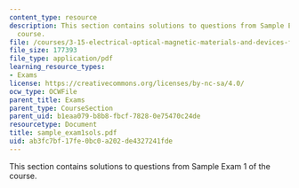 ```yaml
---
content_type: resource
description: This section contains solutions to questions from Sample Exam 1 of the
  course.
file: /courses/3-15-electrical-optical-magnetic-materials-and-devices-fall-2006/ab3fc7bf17fe0bc0a202de4327241fde_sample_exam1sols.pdf
file_size: 177393
file_type: application/pdf
learning_resource_types:
- Exams
license: https://creativecommons.org/licenses/by-nc-sa/4.0/
ocw_type: OCWFile
parent_title: Exams
parent_type: CourseSection
parent_uid: b1eaa079-b8b8-fbcf-7828-0e75470c24de
resourcetype: Document
title: sample_exam1sols.pdf
uid: ab3fc7bf-17fe-0bc0-a202-de4327241fde
---
```

This section contains solutions to questions from Sample Exam 1 of the course.